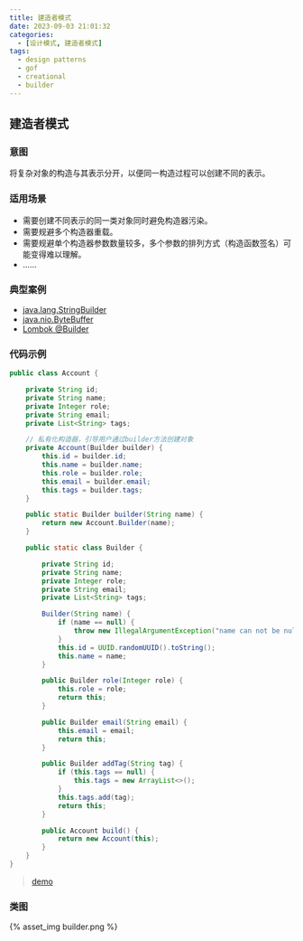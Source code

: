 ```yaml
---
title: 建造者模式
date: 2023-09-03 21:01:32
categories:
  - [设计模式, 建造者模式]
tags:
  - design patterns
  - gof
  - creational
  - builder
---
```


## 建造者模式

### 意图

将复杂对象的构造与其表示分开，以便同一构造过程可以创建不同的表示。

### 适用场景

- 需要创建不同表示的同一类对象同时避免构造器污染。
- 需要规避多个构造器重载。
- 需要规避单个构造器参数数量较多，多个参数的排列方式（构造函数签名）可能变得难以理解。
- ......

<!-- more -->

### 典型案例

- [java.lang.StringBuilder](http://docs.oracle.com/javase/8/docs/api/java/lang/StringBuilder.html)
- [java.nio.ByteBuffer](http://docs.oracle.com/javase/8/docs/api/java/nio/ByteBuffer.html#put-byte-)
- [Lombok @Builder](https://projectlombok.org/features/Builder)

### 代码示例

```java
public class Account {

    private String id;
    private String name;
    private Integer role;
    private String email;
    private List<String> tags;

    // 私有化构造器，引导用户通过builder方法创建对象
    private Account(Builder builder) {
        this.id = builder.id;
        this.name = builder.name;
        this.role = builder.role;
        this.email = builder.email;
        this.tags = builder.tags;
    }

    public static Builder builder(String name) {
        return new Account.Builder(name);
    }

    public static class Builder {

        private String id;
        private String name;
        private Integer role;
        private String email;
        private List<String> tags;

        Builder(String name) {
            if (name == null) {
                throw new IllegalArgumentException("name can not be null");
            }
            this.id = UUID.randomUUID().toString();
            this.name = name;
        }

        public Builder role(Integer role) {
            this.role = role;
            return this;
        }

        public Builder email(String email) {
            this.email = email;
            return this;
        }

        public Builder addTag(String tag) {
            if (this.tags == null) {
                this.tags = new ArrayList<>();
            }
            this.tags.add(tag);
            return this;
        }

        public Account build() {
            return new Account(this);
        }
    }
}
```

> [demo]()

### 类图

{% asset_img builder.png %}
